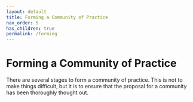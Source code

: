 ```yaml
---
layout: default
title: Forming a Community of Practice
nav_order: 5
has_children: true
permalink: /forming
---
```

# Forming a Community of Practice
There are several stages to form a community of practice. This is not to make things difficult, but it is to ensure that the proposal for a community has been thoroughly thought out.